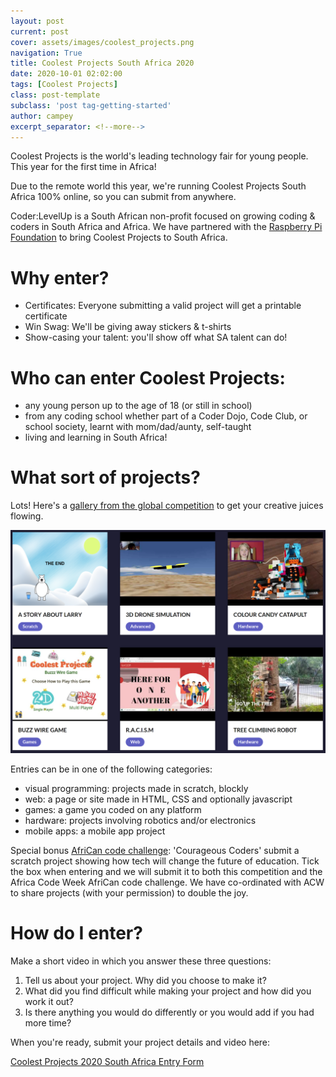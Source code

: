 ```yaml
---
layout: post
current: post
cover: assets/images/coolest_projects.png
navigation: True
title: Coolest Projects South Africa 2020
date: 2020-10-01 02:02:00
tags: [Coolest Projects]
class: post-template
subclass: 'post tag-getting-started'
author: campey
excerpt_separator: <!--more-->
---
```


Coolest Projects is the world's leading technology fair for young people. This year for the first time in Africa!

Due to the remote world this year, we're running Coolest Projects South Africa 100% online, so you can submit from anywhere.

<!--more-->

Coder:LevelUp is a South African non-profit focused on growing coding & coders in South Africa and Africa. We have partnered with the [Raspberry Pi Foundation](https://www.raspberrypi.org/) to bring Coolest Projects to South Africa. 

# Why enter?
 * Certificates: Everyone submitting a valid project will get a printable certificate
 * Win Swag: We'll be giving away stickers & t-shirts
 * Show-casing your talent: you'll show off what SA talent can do!

# Who can enter Coolest Projects:
 * any young person up to the age of 18 (or still in school)
 * from any coding school whether part of a Coder Dojo, Code Club, or school society, learnt with mom/dad/aunty, self-taught
 * living and learning in South Africa!

# What sort of projects? 
Lots! Here's a [gallery from the global competition](https://online.coolestprojects.org/gallery) to get your creative juices flowing.

![Global Gallery](assets/images/global_gallery.png)

Entries can be in one of the following categories:
 * visual programming: projects made in scratch, blockly
 * web: a page or site made in HTML, CSS and optionally javascript
 * games: a game you coded on any platform
 * hardware: projects involving robotics and/or electronics
 * mobile apps: a mobile app project

Special bonus [AfriCan code challenge](https://africacodeweek.org/join/african-code-challenge-rules/): 'Courageous Coders' submit a scratch project showing how tech will change the future of education. Tick the box when entering and we will submit it to both this competition and the Africa Code Week AfriCan code challenge. We have co-ordinated with ACW to share projects (with your permission) to double the joy.

# How do I enter?

Make a short video in which you answer these three questions:
 1. Tell us about your project. Why did you choose to make it?
 2. What did you find difficult while making your project and how did you work it out?
 3. Is there anything you would do differently or you would add if you had more time?

When you're ready, submit your project details and video here: 

[Coolest Projects 2020 South Africa Entry Form](https://forms.gle/o2eqnmrnMu9PJq8y9)